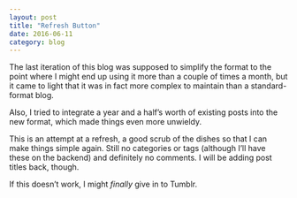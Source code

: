 ```yaml
---
layout: post
title: "Refresh Button"
date: 2016-06-11
category: blog
---
```

The last iteration of this blog was supposed to simplify the format to the point where I might end up using it more than a couple of times a month, but it came to light that it was in fact more complex to maintain than a standard-format blog.

Also, I tried to integrate a year and a half’s worth of existing posts into the new format, which made things even more unwieldy.

This is an attempt at a refresh, a good scrub of the dishes so that I can make things simple again. Still no categories or tags (although I’ll have these on the backend) and definitely no comments. I will be adding post titles back, though.

If this doesn’t work, I might _finally_ give in to Tumblr.